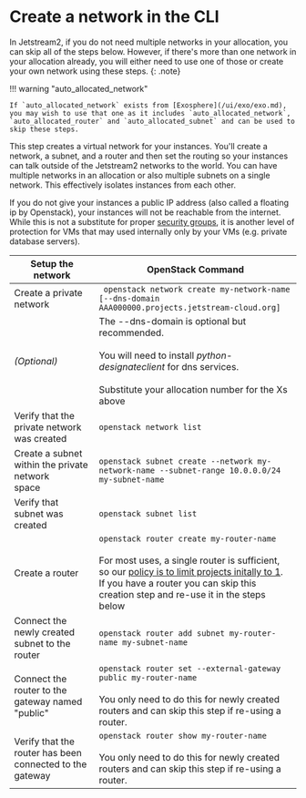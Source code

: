 # Create a network in the CLI

In Jetstream2, if you do not need multiple networks in your allocation, you can skip all of the steps below. However, if there's more than one network in your allocation already, you will either need to use one of those or create your own network using these steps.
{: .note}

!!! warning "auto_allocated_network"

    If `auto_allocated_network` exists from [Exosphere](/ui/exo/exo.md), you may wish to use that one as it includes `auto_allocated_network`, `auto_allocated_router` and `auto_allocated_subnet` and can be used to skip these steps.

This step creates a virtual network for your instances. You'll create a network, a subnet, and a router and then set the routing so your instances can talk outside of the Jetstream2 networks to the world. You can have multiple networks in an allocation or also multiple subnets on a single network. This effectively isolates instances from each other.

If you do not give your instances a public IP address (also called a floating ip by Openstack), your instances will not be reachable from the internet. While this is not a substitute for proper [security groups](security_group.md), it is another level of protection for VMs that may used internally only by your VMs (e.g. private database servers).

| Setup the network | OpenStack Command |
|---- | ----|
| Create a private network |``` openstack network create my-network-name [--dns-domain AAA000000.projects.jetstream-cloud.org]```|
| *(Optional)*   | The --dns-domain is optional but recommended. <br><br> You will need to install <i>python-designateclient</i> for dns services. <br><br> Substitute your allocation number for the Xs above  |
| Verify that the private network was created | ```openstack network list```  |
| Create a subnet within the private network<br>space | ```openstack subnet create --network my-network-name --subnet-range 10.0.0.0/24 my-subnet-name```  |
| Verify that subnet was created | ```openstack subnet list```   |
| Create a router | ```openstack router create my-router-name``` </br></br>For most uses, a single router is sufficient, so our [policy is to limit projects initally to 1](/general/policies/#router-quota-policies).</br>If you have a router you can skip this creation step and re-use it in the steps below|
| Connect the newly created subnet to the router | ```openstack router add subnet my-router-name my-subnet-name``` |
| Connect the router to the gateway named <br>"public"  | ```openstack router set --external-gateway public my-router-name```</br></br>You only need to do this for newly created routers and can skip this step if re-using a router.|
| Verify that the router has been connected to the<br>gateway   | ```openstack router show my-router-name```</br></br>You only need to do this for newly created routers and can skip this step if re-using a router.|
